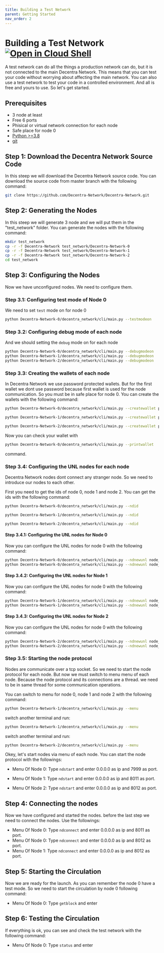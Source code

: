 ```yaml
---
title: Building a Test Network
parent: Getting Started
nav_order: 2
---
```


# Building a Test Network [![Open in Cloud Shell](https://img.shields.io/badge/Open%20in%20Cloud%20Shell-Tutorial-5ec205)](https://ssh.cloud.google.com/cloudshell/open?shellonly=true&cloudshell_git_repo=https://github.com/Decentra-Network/Decentra-Network&cloudshell_tutorial=docs/getting-started/building_test_network.md)
A test network can do all the things a production network can do, but it is not connected to the main Decentra Network. This means that you can test your code without worrying about affecting the main network. You can also use a test network to test your code in a controlled environment. And all is free and yours to use. So let's get started.

## Prerequisites
- 3 node at least
- Free 6 ports
- Phisical or virtual network connection for each node
- Safe place for node 0
- [Python >=3.8](https://www.python.org/downloads/)
- [git](https://git-scm.com/downloads)

## Step 1: Download the Decentra Network Source Code
In this steep we will download the Decentra Network source code. You can download the source code from master branch with the following command:
```bash
git clone https://github.com/Decentra-Network/Decentra-Network.git
```
## Step 2: Generating the Nodes
In this steep we will generate 3 node and we will put them in the "test_network" folder. You can generate the nodes with the following command:
```bash
mkdir test_network
cp -r -f Decentra-Network test_network/Decentra-Network-0
cp -r -f Decentra-Network test_network/Decentra-Network-1
cp -r -f Decentra-Network test_network/Decentra-Network-2
cd test_network
```

## Step 3: Configuring the Nodes
Now we have unconfigured nodes. We need to configure them.

### Step 3.1: Configuring test mode of Node 0
We need to set `test` mode on for node 0
```bash
python Decentra-Network-0/decentra_network/cli/main.py --testmodeon
```
### Step 3.2: Configuring debug mode of each node
And we should setting the `debug` mode on for each node
```bash
python Decentra-Network-0/decentra_network/cli/main.py --debugmodeon
python Decentra-Network-1/decentra_network/cli/main.py --debugmodeon
python Decentra-Network-2/decentra_network/cli/main.py --debugmodeon
```

### Step 3.3: Creating the wallets of each node
In Decentra Network we use password protected wallets. But for the first wallet we dont use password because first wallet is used for the node communication. So you must be in safe place for node 0. You can create the wallets with the following command:
```bash
python Decentra-Network-0/decentra_network/cli/main.py --createwallet password
```
```bash
python Decentra-Network-1/decentra_network/cli/main.py --createwallet password
```
```bash
python Decentra-Network-2/decentra_network/cli/main.py --createwallet password
```

Now you can check your wallet with
```bash
python Decentra-Network-0/decentra_network/cli/main.py --printwallet
``` 
command.


### Step 3.4: Configuring the UNL nodes for each node
Decentra Network nodes dont connect any stranger node. So we need to introduce our nodes to each other. 

First you need to get the ids of node 0, node 1 and node 2. You can get the ids with the following command:
```bash
python Decentra-Network-0/decentra_network/cli/main.py --ndid
```
```bash
python Decentra-Network-1/decentra_network/cli/main.py --ndid
```
```bash
python Decentra-Network-2/decentra_network/cli/main.py --ndid
```

#### Step 3.4.1: Configuring the UNL nodes for Node 0
Now you can configure the UNL nodes for node 0 with the following command:
```bash
python Decentra-Network-0/decentra_network/cli/main.py --ndnewunl node_1_id
python Decentra-Network-0/decentra_network/cli/main.py --ndnewunl node_2_id
```

#### Step 3.4.2: Configuring the UNL nodes for Node 1
Now you can configure the UNL nodes for node 0 with the following command:
```bash
python Decentra-Network-1/decentra_network/cli/main.py --ndnewunl node_0_id
python Decentra-Network-1/decentra_network/cli/main.py --ndnewunl node_2_id
```

#### Step 3.4.3: Configuring the UNL nodes for Node 2
Now you can configure the UNL nodes for node 0 with the following command:
```bash
python Decentra-Network-2/decentra_network/cli/main.py --ndnewunl node_0_id
python Decentra-Network-2/decentra_network/cli/main.py --ndnewunl node_1_id
```

### Step 3.5: Starting the node protocol
Nodes are communicate over a tcp socket. So we need to start the node protocol for each node. But now we must switch to menu menu of each node. Because the node protocol and its connections are a thread. we need to be in same thread for some communication operations.

You can switch to menu for node 0, node 1 and node 2 with the following command:
```bash
python Decentra-Network-1/decentra_network/cli/main.py --menu
```
switch another terminal and run:
```bash
python Decentra-Network-1/decentra_network/cli/main.py --menu
```
switch another terminal and run:
```bash
python Decentra-Network-2/decentra_network/cli/main.py --menu
```


Okey, let's start nodes via menu of each node. You can start the node protocol with the followings:

- Menu Of Node 0:
Type `ndstart` and enter 0.0.0.0 as ip and 7999 as port.

- Menu Of Node 1:
Type `ndstart` and enter 0.0.0.0 as ip and 8011 as port.

- Menu Of Node 2:
Type `ndstart` and enter 0.0.0.0 as ip and 8012 as port.



## Step 4: Connecting the nodes
Now we have configured and started the nodes. before the last step we need to connect the nodes. Use the followings:

- Menu Of Node 0:
Type `ndconnect` and enter 0.0.0.0 as ip and 8011 as port.
- Menu Of Node 0:
Type `ndconnect` and enter 0.0.0.0 as ip and 8012 as port.
- Menu Of Node 1:
Type `ndconnect` and enter 0.0.0.0 as ip and 8012 as port.

## Step 5: Starting the Circulation
Now we are ready for the launch. As you can remember the node 0 have a test mode. So we need to start the circulation by node 0 following command:

- Menu Of Node 0:
Type `getblock` and enter

## Step 6: Testing the Circulation
If everything is ok, you can see and check the test network with the following command:

- Menu Of Node 0:
Type `status` and enter